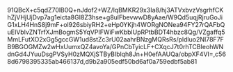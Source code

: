 91QBcX+c5qdZ70lB0Q+nJdof2+WZ/lqBMKR29x3Ia8/hj3ATVxbvzVsgrhfCKhZjVHjUjDvp7ag1eicta8GI8Z3hse+g8ulFbevwwD8yAae/W9Qd5uqjRjruGoJiG1xLH4HnS8j9mF+ol926sbiyRH2+eHp0YKjh4WORgNONea94FY27rQAFbQuEIVblvZNTrfXJmBogmS5YqVPIFWiFwKbblUpRPtbBDT4hbzc8Qg/VZgaffq5MmLFutXO2xGg5gccGW1ud8stZc3rU02aahrBNzgMQRsRs/pldluo2NI78F7FB9BGOGMZw2wHxUumxQZ4avoYa/GPnCbTyicLF+CXqcJ7t0rhTCBIeohWNdnGd4JYuuDsgPVSyH0zMQXjSTByBIblqh8Jn+H0efAAUQa/obpXF4VI=,c568d6798395335ab466137d,d9b2a905edf50bd6af0a759edbf5ab81

